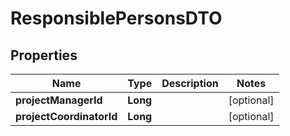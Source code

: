 # ResponsiblePersonsDTO

## Properties
Name | Type | Description | Notes
------------ | ------------- | ------------- | -------------
**projectManagerId** | **Long** |  |  [optional]
**projectCoordinatorId** | **Long** |  |  [optional]
